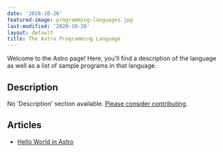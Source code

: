 ```yaml
---
date: '2020-10-26'
featured-image: programming-languages.jpg
last-modified: '2020-10-26'
layout: default
title: The Astro Programming Language
---
```


Welcome to the Astro page! Here, you'll find a description of the language as well as a list of sample programs in that language.

## Description

No 'Description' section available. [Please consider contributing](https://github.com/TheRenegadeCoder/sample-programs-website).

## Articles

- [Hello World in Astro](https://sampleprograms.io/projects/hello-world/astro)